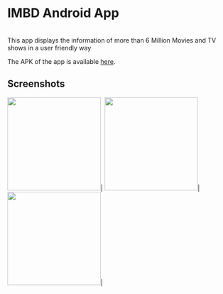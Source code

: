 # IMBD Android App
<br>This app displays the information of more than 6 Million Movies and TV shows in a user friendly way<br>

The APK of the app is available [here](https://drive.google.com/file/d/17-3-RWhkF0DlFSxsoRSnjMn2EI0MGzcb/view?usp=sharing).

## Screenshots
<img src="https://github.com/Karandeep98/NetworkingRetrofit-Popcorn-/blob/master/images/Screenshot%20(60).png?raw=true" width="210">|
<img src="https://github.com/Karandeep98/NetworkingRetrofit-Popcorn-/blob/master/images/Screenshot%20(61).png?raw=true" width="210">|
<img src="https://github.com/Karandeep98/NetworkingRetrofit-Popcorn-/blob/master/images/Screenshot%20(62).png?raw=true" width="210">|
